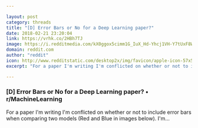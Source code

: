 ```yaml
---

layout: post
category: threads
title: "[D] Error Bars or No for a Deep Learning paper?"
date: 2018-02-21 23:20:04
link: https://vrhk.co/2HBh7TJ
image: https://i.redditmedia.com/kX0ggox5cimm1G_IuX_Hd-Yhcj1VH-Y7tUxF8W47zio.jpg?w=320&s=e6841f7745df261f7ee705fee38634dd
domain: reddit.com
author: "reddit"
icon: http://www.redditstatic.com/desktop2x/img/favicon/apple-icon-57x57.png
excerpt: "For a paper I'm writing I'm conflicted on whether or not to include error bars when comparing two models (Red and Blue in images below). I'm..."

---
```


### [D] Error Bars or No for a Deep Learning paper? • r/MachineLearning

For a paper I'm writing I'm conflicted on whether or not to include error bars when comparing two models (Red and Blue in images below). I'm...